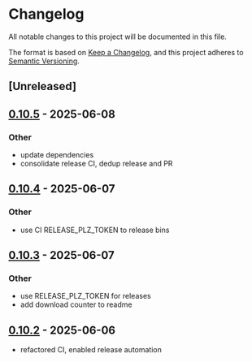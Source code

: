 # Changelog

All notable changes to this project will be documented in this file.

The format is based on [Keep a Changelog](https://keepachangelog.com/en/1.0.0/),
and this project adheres to [Semantic Versioning](https://semver.org/spec/v2.0.0.html).

## [Unreleased]

## [0.10.5](https://github.com/nyurik/sqlite-hashes/compare/v0.10.4...v0.10.5) - 2025-06-08

### Other

- update dependencies
- consolidate release CI, dedup release and PR

## [0.10.4](https://github.com/nyurik/sqlite-hashes/compare/v0.10.3...v0.10.4) - 2025-06-07

### Other

- use CI RELEASE_PLZ_TOKEN to release bins

## [0.10.3](https://github.com/nyurik/sqlite-hashes/compare/v0.10.2...v0.10.3) - 2025-06-07

### Other

- use RELEASE_PLZ_TOKEN for releases
- add download counter to readme

## [0.10.2](https://github.com/nyurik/sqlite-hashes/compare/v0.10.1...v0.10.2) - 2025-06-06

- refactored CI, enabled release automation
